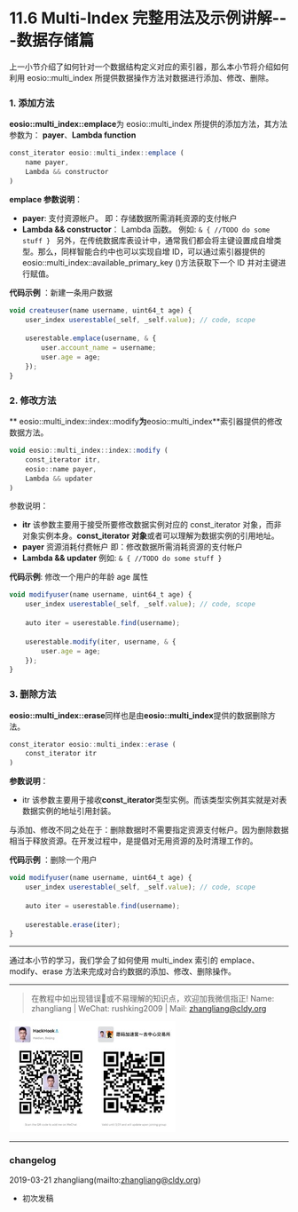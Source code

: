 # 11.6 Multi-Index 完整用法及示例讲解---数据存储篇

上一小节介绍了如何针对一个数据结构定义对应的索引器，那么本小节将介绍如何利用 eosio::multi_index 所提供数据操作方法对数据进行添加、修改、删除。

### 1\. 添加方法

**eosio::multi_index::emplace**为 eosio::multi_index 所提供的添加方法，其方法参数为： **payer**、**Lambda function**

```js
const_iterator eosio::multi_index::emplace (
    name payer,
    Lambda && constructor
)
```

**emplace 参数说明**：

*   **payer**: 支付资源帐户。
    即：存储数据所需消耗资源的支付帐户
*   **Lambda && constructor**： Lambda 函数。
    例如: `& { //TODO do some stuff } ` 另外，在传统数据库表设计中，通常我们都会将主键设置成自增类型。那么，同样智能合约中也可以实现自增 ID，可以通过索引器提供的 eosio::multi_index::available_primary_key ()方法获取下一个 ID 并对主键进行赋值。

**代码示例** ：新建一条用户数据

```js
void createuser(name username, uint64_t age) {
    user_index userestable(_self, _self.value); // code, scope

    userestable.emplace(username, & {
        user.account_name = username;
        user.age = age;
    });
}
```

### 2\. 修改方法

** eosio::multi_index::index::modify**为**eosio::multi_index**索引器提供的修改数据方法。

```js
void eosio::multi_index::index::modify (
    const_iterator itr,
    eosio::name payer,
    Lambda && updater
)
```

参数说明：

*   **itr** 该参数主要用于接受所要修改数据实例对应的 const_iterator 对象，而非对象实例本身。**const_iterator 对象**或者可以理解为数据实例的引用地址。
*   **payer** 资源消耗付费帐户
    即：修改数据所需消耗资源的支付帐户
*   **Lambda && updater**
    例如: `& { //TODO do some stuff } `

**代码示例**: 修改一个用户的年龄 age 属性

```js
void modifyuser(name username, uint64_t age) {
    user_index userestable(_self, _self.value); // code, scope

    auto iter = userestable.find(username);

    userestable.modify(iter, username, & {
        user.age = age;
    });
}
```

### 3\. 删除方法

**eosio::multi_index::erase**同样也是由**eosio::multi_index**提供的数据删除方法。

```js
const_iterator eosio::multi_index::erase (
    const_iterator itr
)
```

**参数说明**：

*   itr 该参数主要用于接收**const_iterator**类型实例。而该类型实例其实就是对表数据实例的地址引用封装。

与添加、修改不同之处在于：删除数据时不需要指定资源支付帐户。因为删除数据相当于释放资源。在开发过程中，是提倡对无用资源的及时清理工作的。

**代码示例** ：删除一个用户

```js
void modifyuser(name username, uint64_t age) {
    user_index userestable(_self, _self.value); // code, scope

    auto iter = userestable.find(username);

    userestable.erase(iter);
}
```

* * *

通过本小节的学习，我们学会了如何使用 multi_index 索引的 emplace、modify、erase 方法来完成对合约数据的添加、修改、删除操作。

* * *

> 在教程中如出现错误🐛或不易理解的知识点，欢迎加我微信指正! Name: zhangliang | WeChat: rushking2009 | Mail: zhangliang@cldy.org

![](img/9c507c40d372f5692d061c802a44deb2.jpg)![](img/aab6c923225b0a35b6580de17534641d.jpg)

* * *

### **changelog**

2019-03-21 zhangliang(mailto:zhangliang@cldy.org)

*   初次发稿